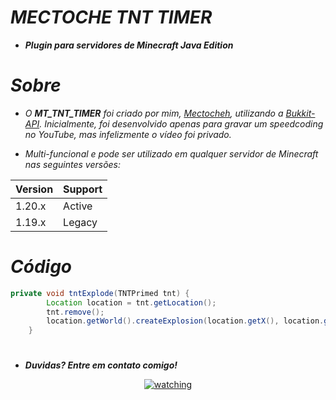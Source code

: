 
#                   _MECTOCHE TNT TIMER_
- ***Plugin para **servidores** de Minecraft Java Edition***
# _Sobre_
- _O **MT_TNT_TIMER** foi criado por mim, [Mectocheh](https://github.com/Mectoche), utilizando a [Bukkit-API](https://dev.bukkit.org/). Inicialmente, foi desenvolvido apenas para gravar um speedcoding no YouTube, mas infelizmente o vídeo foi privado._
  
- _Multi-funcional e pode ser utilizado em qualquer servidor de Minecraft nas seguintes versões:_

  
<div class ="version" align="center">

| Version |    Support    |
|---------| ------------- |
| 1.20.x  |    Active     |
| 1.19.x  |    Legacy     |

</div>

# _Código_
```java
private void tntExplode(TNTPrimed tnt) {
        Location location = tnt.getLocation();
        tnt.remove();
        location.getWorld().createExplosion(location.getX(), location.getY(), location.getZ(), 4f, false, true);
    }
```



#
- _**Duvidas? Entre em contato comigo!**_
<p align="center">
<a href="https://github.com/Mectoche/MT_TNT_TIMER"><img src="https://i.ibb.co/P41ZcjK/tnt-timer-mectoche.png" alt="watching" border="0"></a>
</p>
